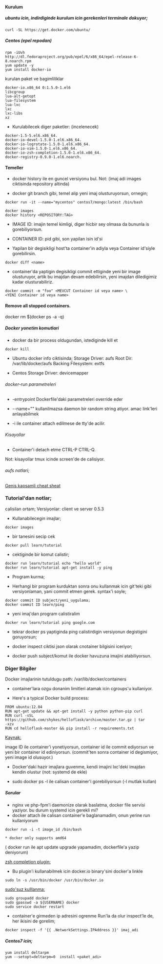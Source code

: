 #### Kurulum

##### ubuntu icin, indirdiginde kurulum icin gerekenleri terminale dokuyor;

```
curl -SL https://get.docker.com/ubuntu/ 
```

##### Centos (epel repodan)
```
rpm -iUvh
http://dl.fedoraproject.org/pub/epel/6/x86_64/epel-release-6-8.noarch.rpm
yum update -y
yum install docker-io
```
kurulan paket ve bagimliliklar
```
docker-io.x86_64 0:1.5.0-1.el6 
libcgroup
lua-alt-getopt
lua-filesystem
lua-lxc
lxc
lxc-libs          
xz
```

* Kurulabilecek diger paketler: (incelenecek)
```
docker-1.5-5.el6.x86_64. 
docker-io-devel-1.5.0-1.el6.x86_64. 
docker-io-logrotate-1.5.0-1.el6.x86_64. 
docker-io-vim-1.5.0-1.el6.x86_64. 
docker-io-zsh-completion-1.5.0-1.el6.x86_64. 
docker-registry-0.9.0-1.el6.noarch.
```

#### Temeller

* docker history ile en guncel versiyonu bul. Not: (imaj adi images ciktisinda
  repository altinda)

* docker git branch gibi, temel alip yeni imaj olusturuyorsun, ornegin;
```
docker run -it --name="mycentos" centos7/mongo:latest /bin/bash 
```


```
docker images
docker history <REPOSITORY:TAG>
```
* IMAGE ID: imajin temel kimligi, diger hicbir sey olmasa da bununla is
  gorebiliyorsun.
* CONTAINER ID: pid gibi, son yapilan isin id'si

* Yapilan bir degisikligi host'ta container'in adiyla veya Container id'siyle
  gorebilirsin.
```
docker diff <name>
```
* container'da yaptigin degisikligi commit ettiginde yeni bir image
  olusturuyor, artik bu imajdan devam edebilirsin, yeni imajdan diledigimiz
  kadar olusturabiliriz.
```
docker commit -m "foo" <MEVCUT Container id veya name> \
<YENI Container id veya name>
```

#### Remove all stopped containers.

docker rm $(docker ps -a -q)

##### Docker yonetim komutlari

* docker da bir process oldugundan, istediginde kill et
```
docker kill 
```



* Ubuntu docker info ciktisinda;
Storage Driver: aufs
Root Dir: /var/lib/docker/aufs
Backing Filesystem: extfs

* Centos
Storage Driver: devicemapper


###### docker-run  parametreleri

* -entrypoint Dockerfile'daki parametreleri override eder 

* --name="" kullanilmazsa daemon bir random string atiyor. amac link'leri
  anlayabilmek

* -i ile container attach edilmese de tty'de acilir.



###### Kisayollar

* Container'i detach etme CTRL-P CTRL-Q.

Not: kisayollar tmux icinde screen'de de calisiyor.

###### aufs notlari;


[Genis kapsamli cheat sheat](https://github.com/wsargent/docker-cheat-sheet)

### Tutorial'dan notlar;
calisilan ortam;
Versiyonlar:
client ve server 0.5.3

* Kullanabilecegin imajlar;
```
docker images
```
* bir tanesini secip cek
```
docker pull learn/tutorial
```

* cektiginde bir komut calistir;
```
docker run learn/tutorial echo "hello world"
docker run learn/tutorial apt-get install -y ping
```

* Program kurma;

* Herhangi bir program kurduktan sonra onu kullanmak icin git'teki gibi
versiyonlaman, yani commit etmen gerek. syntax'i soyle;
```
docker commit ID subject/yeni_uygulama;
docker commit ID learn/ping
```

* yeni imaj'dan program calistiralim
```
docker run learn/tutorial ping google.com
```

* tekrar docker ps yaptiginda ping calistirdigin versiyonun degistigini
goruyorsun;

* docker inspect ciktisi json olarak cnotainer bilgisini iceriyor;
* docker push subject/komut ile  docker havuzuna imajini atabiliyorsun.

### Diger Bilgiler
Docker imajlarinin tutuldugu path: /var/lib/docker/containers

* container'lara ozgu donanim limitleri atamak icin cgroups'u kullaniyor.

* Here's a typical Docker build process:
```
FROM ubuntu:12.04
RUN apt-get update && apt-get install -y python python-pip curl
RUN curl -sSL https://github.com/shykes/helloflask/archive/master.tar.gz | tar
-xzv
RUN cd helloflask-master && pip install -r requirements.txt
```
[Kaynak:](https://github.com/docker/docker)

image ID ile container'i yonetiyorsun, 
container id ile commit ediyorsun ve yeni bir container id ediniyorsun.
(commit'ten sonra container id degismiyor, yeni image id olusuyor.)

* Docker'daki hazir imajlara guvenme, kendi imajini lxc'deki imajdan 
kendin olustur (not: systemd de ekle)

* sudo docker ps -l ile calisan container'i gorebiliyorsun (-l mutlak kullan)

##### Sorular


* nginx ve php-fpm'i daemonize olarak baslatma, docker file servisi yaziyor. bu
durum systemd icin gerekli mi?
* docker attach ile calisan container'e  baglanamadim, onun yerine run
kullaniyorum
```
docker run -i -t image_id /bin/bash

* docker only supports amd64

```
( docker run ile apt update upgrade yapamadim, dockerfile'a yazip deniyorum)

[zsh completion
plugin:](https://github.com/AeonAxan/oh-my-zsh/blob/master/plugins/docker/_docker)
* Bu plugin'i kullanabilmek icin docker.io binary'sini docker'a linkle
```
sudo ln -s /usr/bin/docker /usr/bin/docker.io
```

[sudo'suz kulllanma:](http://www.ludeke.net/2013/12/run-docker-commands-without-sudo.html)
```
sudo groupadd docker
sudo gpasswd -a ${USERNAME} docker
sudo service docker restart
```

* container'e girmeden ip adresini ogrenme
Run'la da olur inspect'le de, her ikisini de gorelim;
```
docker inspect -f '{{ .NetworkSettings.IPAddress }}' imaj_adi
```

##### Centos7 icin;

```
yum install deltarpm
yum --setopt=deltarpm=0  install <paket_adi>
```



